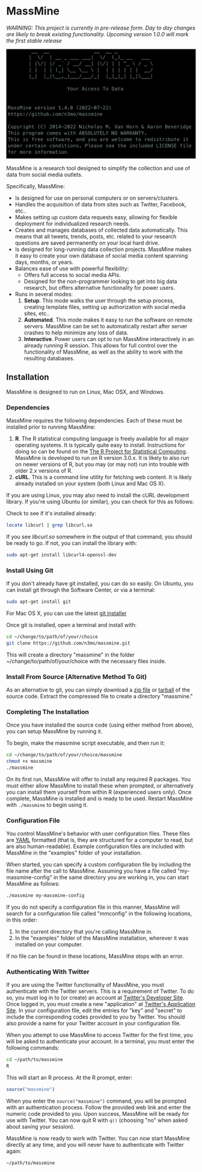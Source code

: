# MassMine

*WARNING: This project is currently in pre-release form. Day to day changes are likely to break existing functionality. Upcoming version 1.0.0 will mark the first stable release*

![Splash Screen](https://github.com/n3mo/massmine/raw/master/img/splash.png)

MassMine is a research tool designed to simplify the collection and use of data from social media outlets.

Specifically, MassMine:

* Is designed for use on personal computers or on servers/clusters.
* Handles the acquisition of data from sites such as Twitter, Facebook, etc.. 
* Makes setting up custom data requests easy, allowing for flexible deployment for individualized research needs.
* Creates and manages databases of collected data automatically. This means that all tweets, trends, posts, etc. related to your research questions are saved permanently on your local hard drive. 
* Is designed for long-running data collection projects. MassMine makes it easy to create your own database of social media content spanning days, months, or years.
* Balances ease of use with powerful flexibility:
    * Offers full access to social media APIs. 
	* Designed for the non-programmer looking to get into big data research, but offers alternative functionality for power users.
* Runs in several modes:
	1. **Setup**. This mode walks the user through the setup process, creating template files, setting up authorization with social media sites, etc..
    2. **Automated**. This mode makes it easy to run the software on remote servers. MassMine can be set to automatically restart after server crashes to help minimize any loss of data.
    3. **Interactive**. Power users can opt to run MassMine interactively in an already running R session. This allows for full control over the functionality of MassMine, as well as the ability to work with the resulting databases.

## Installation

MassMine is designed to run on Linux, Mac OSX, and Windows.

### Dependencies

MassMine requires the following dependencies. Each of these must be installed prior to running MassMine:

1. **R**. The R statistical computing language is freely available for all major operating systems. It is typically quite easy to install. Instructions for doing so can be found on the [The R Project for Statistical Computing](http://www.r-project.org/). MassMine is developed to run on R version 3.0.x. It is likely to also run on newer versions of R, but you may (or may not) run into trouble with older 2.x versions of R.
2. **cURL**. This is a command line utility for fetching web content. It is likely already installed on your system (both Linux and Mac OS X).

If you are using Linux, you may also need to install the cURL development library. If you're using Ubuntu (or similar), you can check for this as follows:

Check to see if it's installed already:
```sh
locate libcurl | grep libcurl.so
```

If you see *libcurl.so* somewhere in the output of that command, you should be ready to go. If not, you can install the library with:

```sh
sudo apt-get install libcurl4-openssl-dev
```

### Install Using Git

If you don't already have git installed, you can do so easily. On Ubuntu, you can install git through the Software Center, or via a terminal:

```sh
sudo apt-get install git
```

For Mac OS X, you can use the latest [git installer](http://sourceforge.net/projects/git-osx-installer/)

Once git is installed, open a terminal and install with:

```sh
cd ~/change/to/path/of/your/choice
git clone https://github.com/n3mo/massmine.git
```

This will create a directory "massmine" in the folder ~/change/to/path/of/your/choice with the necessary files inside.

### Install From Source (Alternative Method To Git)

As an alternative to git, you can simply download a [zip file](https://github.com/n3mo/massmine/zipball/master) or [tarball](https://github.com/n3mo/massmine/tarball/master) of the source code. Extract the compressed file to create a directory "massmine."

### Completing The Installation

Once you have installed the source code (using either method from above), you can setup MassMine by running it.

To begin, make the massmine script executable, and then run it:

```sh
cd ~/change/to/path/of/your/choice/massmine
chmod +x massmine
./massmine
```

On its first run, MassMine will offer to install any required R packages. You must either allow MassMine to install these when prompted, or alternatively you can install them yourself from within R (experienced users only). Once complete, MassMine is installed and is ready to be used. Restart MassMine with `./massmine` to begin using it.

### Configuration File

You control MassMine's behavior with user configuration files. These files are [YAML](http://en.wikipedia.org/wiki/YAML) formatted (that is, they are structured for a computer to read, but are also human-readable). Example configuration files are included with MassMine in the "examples" folder of your installation.

When started, you can specify a custom configuration file by including the file name after the call to MassMine. Assuming you have a file called "my-massmine-config" in the same directory you are working in, you can start MassMine as follows:

```sh
./massmine my-massmine-config
```

If you do not specify a configuration file in this manner, MassMine will search for a configuration file called "mmconfig" in the following locations, in this order:

1. In the current directory that you're calling MassMine in.
2. In the "examples" folder of the MassMine installation, wherever it was installed on your computer.

If no file can be found in these locations, MassMine stops with an error.

### Authenticating With Twitter

If you are using the Twitter functionality of MassMine, you must authenticate with the Twitter servers. This is a requirement of Twitter. To do so, you must log in to (or create) an account at [Twitter's Developer Site](https://dev.twitter.com). Once logged in, you must create a new "application" at [Twitter's Application Site](https://apps.twitter.com/). In your configuration file, edit the entries for "key" and "secret" to include the corresponding codes provided to you by Twitter. You should also provide a name for your Twitter account in your configuration file. 

When you attempt to use MassMine to access Twitter for the first time, you will be asked to authenticate your account. In a terminal, you must enter the following commands:

```sh
cd ~/path/to/massmine
R
```

This will start an R process. At the R prompt, enter:

```R
source("massmine")
```

When you enter the `source("massmine")` command, you will be prompted with an authentication process. Follow the provided web link and enter the numeric code provided to you. Upon success, MassMine will be ready for use with Twitter. You can now quit R with `q()` (choosing "no" when asked about saving your session).

MassMine is now ready to work with Twitter. You can now start MassMine directly at any time, and you will never have to authenticate with Twitter again:

```sh
~/path/to/massmine
```
